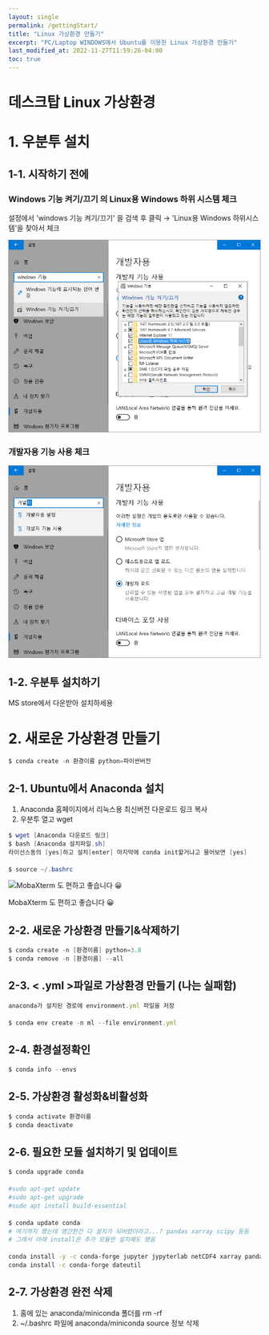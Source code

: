 ```yaml
---
layout: single
permalink: /gettingStart/
title: "Linux 가상환경 만들기"
excerpt: "PC/Laptop WINDOWS에서 Ubuntu를 이용한 Linux 가상환경 만들기"
last_modified_at: 2022-11-27T11:59:26-04:00
toc: true
---
```


# 데스크탑 Linux 가상환경

# 1. 우분투 설치

## 1-1. 시작하기 전에

### Windows 기능 켜기/끄기 의 Linux용 Windows 하위 시스템 체크

설정에서 'windows 기능 켜기/끄기' 을 검색 후 클릭 → 'Linux용 Windows 하위시스템'을 찾아서 체크

![img](/assets/fig_gettingStart_1.png)

### 개발자용 기능 사용 체크

![img](/assets/fig_gettingStart_2.png)

## 1-2. 우분투 설치하기

MS store에서 다운받아 설치하세용

# 2. 새로운 가상환경 만들기

```powershell
$ conda create -n 환경이름 python=파이썬버전
```

## 2-1. Ubuntu에서 Anaconda 설치

1. Anaconda  홈페이지에서 리눅스용 최신버전 다운로드 링크 복사
2. 우분투 열고 wget

```powershell
$ wget [Anaconda 다운로드 링크]
$ bash [Anaconda 설치파일.sh]
라이선스동의 [yes]하고 설치[enter] 마지막에 conda init할거냐고 물어보면 [yes]

$ source ~/.bashrc
```

![MobaXterm 도 편하고 좋습니다 😀](%E1%84%83%E1%85%A6%E1%84%89%E1%85%B3%E1%84%8F%E1%85%B3%E1%84%90%E1%85%A1%E1%86%B8%20Linux%20%E1%84%80%E1%85%A1%E1%84%89%E1%85%A1%E1%86%BC%E1%84%92%E1%85%AA%E1%86%AB%E1%84%80%E1%85%A7%E1%86%BC%204246c7dca3c34530b39d46b866d1b90b/Untitled%202.png)

MobaXterm 도 편하고 좋습니다 😀

## 2-2. 새로운 가상환경 만들기&삭제하기

```powershell
$ conda create -n [환경이름] python=3.8
$ conda remove -n [환경이름] --all
```

## 2-3. < .yml >파일로 가상환경 만들기 (나는 실패함)

```jsx
anaconda가 설치된 경로에 environment.yml 파일을 저장

$ conda env create -n ml --file environment.yml
```

## 2-4. 환경설정확인

```jsx
$ conda info --envs
```

## 2-5. 가상환경 활성화&비활성화

```jsx
$ conda activate 환경이름
$ conda deactivate
```

## 2-6. 필요한 모듈 설치하기 및 업데이트

```bash
$ conda upgrade conda

#sudo apt-get update
#sudo apt-get upgrade
#sudo apt install build-essential

$ conda update conda
# 여기까지 했는데 앵간한건 다 설치가 되버렸더라고...? pandas xarray scipy 등등 
# 그래서 아래 install은 추가 모듈만 설치해도 됐음 

conda install -y -c conda-forge jupyter jypyterlab netCDF4 xarray pandas numpy scipy seaborn matplotlib -c ncar geocat-comp geocat-viz geocat-datafiles bokeh
conda install -c conda-forge dateutil

```

## 2-7. 가상환경 완전 삭제

1. 홈에 있는 anaconda/miniconda 폴더를 rm -rf
2. ~/.bashrc 파일에 anaconda/miniconda source 정보 삭제
